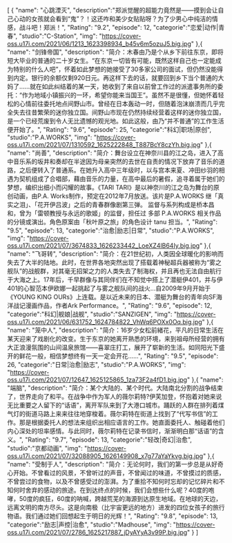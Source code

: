 [
        {
            "name": "心跳湮灭",
			"description":"郑派觉醒的超能力竟然是——摸到会让自己心动的女孩就会看到“鬼”？！这还咋和美少女贴贴呀？为了少男心中纯洁的情感，战斗吧！郑派！",
			"Rating": "9.2",
            "episode": 12,
            "categorie":"恋爱|动作|青春",
            "studio":"C-Station",
            "img": "https://cover-oss.u17i.com/2021/06/1213_1623398934_b45v6m5ozuJ5.big.jpg"
        },{
            "name": "剑锋帝国",
            "description": "简介：木春由乃是个从乡下前往东京，即将短大毕业的普通的二十岁女生。“在东京一切皆有可能，既然这样自己也一定能成为特别的什么人吧”，怀着如此梦想的她接受了30多家公司的面试，但仍然没能得到内定。银行的余额仅剩920日元。再这样下去的话，就要回到乡下当个普通的大妈了……就在如此纠结着的某一天，她收到了来自以前曾工作过的派遣事务所的委托：“作为地域小镇振兴的一环，希望你能来当国王”。虽然不是很懂，但她怀着轻松的心情前往委托地点间野山市。曾经在日本轰动一时，但随着泡沫崩溃而几乎完全失去往昔繁荣的迷你独立国。间野山市现在仍然持续经营着这样的迷你独立国，是一个已经荒废到令人无比遗憾的观光地。如此这般，由乃“并不普通”的工作生活便开始了。",
            "Rating": "9.6",
            "episode": 25,
            "categorie":"科幻|职场|原创",
            "studio":"P.A.WORKS",
            "img": "https://cover-oss.u17i.com/2021/07/1310592_1625222848_T887BcY8czYh.big.jpg"
        },{
            "name": "尚善",
            "description": "简介：舞台设立在神奈川县的江之岛，进入了高中音乐系的坂井和奏却在半途因为母亲突然的去世在自责的情况下放弃了音乐的道路，之后便转入了普通系。在她升入高中三年级时，以与宫本来夏、冲田纱羽的相遇为契机组成了合唱部，藉由音乐的力量，在高中最后的暑假，追寻着属于她们的梦想，编织出细小而闪耀的故事。《TARI TARI》是以神奈川的江之岛为舞台的原创动画，由P.A. Works制作，预定在2012年7月放送。该片是P.A.WORKS 继「真实之泪」、「花开伊吕波」之后的青春群像剧第三弹。 监督与系列构成是桥本昌和，曾为「雷顿教授与永远的歌姬」的监督，担任过 多部 P.A.WORKS 相关作品的分镜或演出。角色原案由「秋叶原之旅」的角色设计 tanu 担当。",
            "Rating": "9.5",
            "episode": 13,
            "categorie":"治愈|励志|日常",
            "studio":"P.A.WORKS",
            "img": "https://cover-oss.u17i.com/2021/07/3674833_1626233442_LoeXZ4lB64Iy.big.jpg"
        },{
            "name": "飞哥转",
            "description": "简介：在21世纪初，人类因全球暖化的影响而失去了大半的陆地。此时，在世界各地突然出现了搭载着神秘超兵器被称为“雾之舰队”的战舰群，对其毫无招架之力的人类失去了制海权，并且再也无法自由航行于大海之上。17年后，千早群像与其同伴们在不知觉中搭上了潜艇伊401，并与伊401的心智范本伊欧娜一起挑起了与雾之舰队间的战火...自2009年9月开始于《YOUNG KING OURs》上连载。是以近未来的日本、潜艇为舞台的青年向SF海洋战记漫画作品，作者Ark Performance。",
            "Rating": "9.6",
            "episode": 12,
            "categorie":"科幻|舰娘|战舰",
            "studio":"SANZIGEN",
            "img": "https://cover-oss.u17i.com/2021/06/631752_1624784822_VhWq6POXx0Oq.big.jpg"
        },{
            "name": "笼中人",
            "description": "简介：16岁少女松前緒花，平凡的日常生活在某天迎来了戏剧化的改变。生于东京的她离开熟悉的环境，来到祖母所经营的拥有大正浪漫氛围的山间温泉旅馆——喜翠庄打工，展开了崭新的生活。如同阳光下盛开的鲜花一般，相信梦想终有一天一定会开花……",
            "Rating": "9.5",
            "episode": 26,
            "categorie":"日常|治愈|励志",
            "studio":"P.A.WORKS",
            "img": "https://cover-oss.u17i.com/2021/07/12647_1625125865_1za73F2a4fD1.big.jpg"
        },{
            "name": "端脑",
            "description": "简介：某个大陆的、某个时代。大陆南北分割的战争结束了，世界走向了和平。在战争中作为军人的薇尔莉特?伊芙加登，怀抱着对她来说无比重要之人留下的“话语”，离开军队来到了大港口城市。踊跃的人群在排列着煤气灯的街道马路上来来往往地穿梭着。薇尔莉特在街道上找到了“代写书信”的工作。那是根据委托人的想法来组织出相应语言的工作。她直面委托人、触碰着他们内心深处的坦率感情。与此同时，薇尔莉特在记录书信时，渐渐明白那“话语”的含义。",
            "Rating": "9.7",
            "episode": 13,
            "categorie":"轻改|奇幻|治愈",
            "studio":"京都动画",
            "img": "https://cover-oss.u17i.com/2021/07/32088905_1626149908_x7g77aYaYkvg.big.jpg"
        },{
            "name": "受制于人",
            "description": "简介：无论何时，我们的第一步总是从好奇心开始。不曾看过的风景，不曾听过的声音，不曾闻过的味道，不曾摸过的质感，不曾尝过的食物，以及不曾感受过的澎湃。为了重拾不知何时忘却的记忆碎片和不知何时舍弃的感动的旅途。在到达终点的时候，我们会想些什么呢？40度的咆哮，50度的疯狂，60度的呐喊，跨越荒芜的海源到达原生地域。在地球的天边，远离文明的南方尽头。这是向南极（比宇宙更远的地方）进发的四位女孩子的旅行物语。我们通过她们回想起生于明日的光辉！",
            "Rating": "9.8",
            "episode": 13,
            "categorie":"励志|声控|治愈",
            "studio":"Madhouse",
            "img": "https://cover-oss.u17i.com/2021/07/2786_1625217887_jDyAYyA3v99P.big.jpg"
        }
    ]
